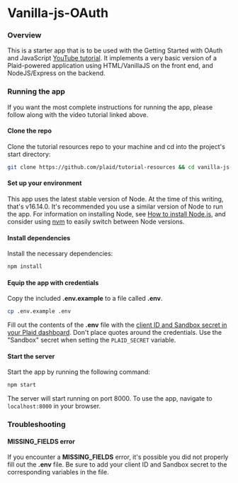 # Vanilla-js-OAuth

### Overview

This is a starter app that is to be used with the Getting Started with OAuth and JavaScript [YouTube tutorial](https://www.youtube.com/watch?v=E0GwNBFVGik). It implements a very basic version of a Plaid-powered application using HTML/VanillaJS on the front end, and NodeJS/Express on the backend.

### Running the app

If you want the most complete instructions for running the app, please follow along with the video tutorial linked above.

#### Clone the repo

Clone the tutorial resources repo to your machine and cd into the project's start directory:

```bash
git clone https://github.com/plaid/tutorial-resources && cd vanilla-js-oauth/start/
```

#### Set up your environment

This app uses the latest stable version of Node. At the time of this writing, that's v16.14.0. It's recommended you use a similar version of Node to run the app. For information on installing Node, see [How to install Node.js](https://nodejs.dev/learn/how-to-install-nodejs), and consider using [nvm](https://github.com/nvm-sh/nvm) to easily switch between Node versions.

#### Install dependencies

Install the necessary dependencies:

```bash
npm install
```

#### Equip the app with credentials

Copy the included **.env.example** to a file called **.env**.

```bash
cp .env.example .env
```

Fill out the contents of the **.env** file with the [client ID and Sandbox secret in your Plaid dashboard](https://dashboard.plaid.com/team/keys). Don't place quotes around the credentials. Use the "Sandbox" secret when setting the `PLAID_SECRET` variable.

#### Start the server

Start the app by running the following command:

```bash
npm start
```

The server will start running on port 8000. To use the app, navigate to `localhost:8000` in your browser.

### Troubleshooting

#### MISSING_FIELDS error

If you encounter a **MISSING_FIELDS** error, it's possible you did not properly fill out the **.env** file. Be sure to add your client ID and Sandbox secret to the corresponding variables in the file.
